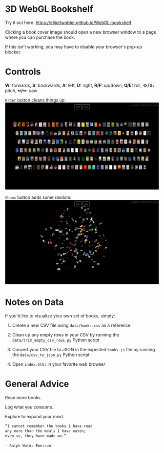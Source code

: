 # 3D WebGL Bookshelf #

Try it out here: https://elliottwobler.github.io/WebGL-bookshelf

Clicking a book cover image should open a new browser window to a page where you can purchase the book.

If this isn't working, you may have to disable your browser's pop-up blocker.

# Controls #

<b>W:</b> forwards, <b>S:</b> backwards, <b>A:</b> left, <b>D:</b> right,
<b>R/F:</b> up/down, <b>Q/E:</b> roll, <b>&#8679;/&#8681;:</b> pitch, <b>&#8678;/&#8680;:</b> yaw<br/>

`Order` button cleans things up:
![order](./screenshots/order.png)

`Chaos` button adds some random:
![chaos](./screenshots/chaos.png)

# Notes on Data #

If you'd like to visualize your own set of books, simply:

1) Create a new CSV file using `data/books.csv` as a reference 

2) Clean up any empty rows in your CSV by running the `data/trim_empty_csv_rows.py` Python script

3) Convert your CSV file to JSON in the expected `books.js` file by running the `data/csv_to_json.py` Python script

4) Open `index.html` in your favorite web browser

# General Advice #

Read more books.

Log what you consume.

Explore to expand your mind.

```
“I cannot remember the books I have read
any more than the meals I have eaten;
even so, they have made me.”

— Ralph Waldo Emerson
```
